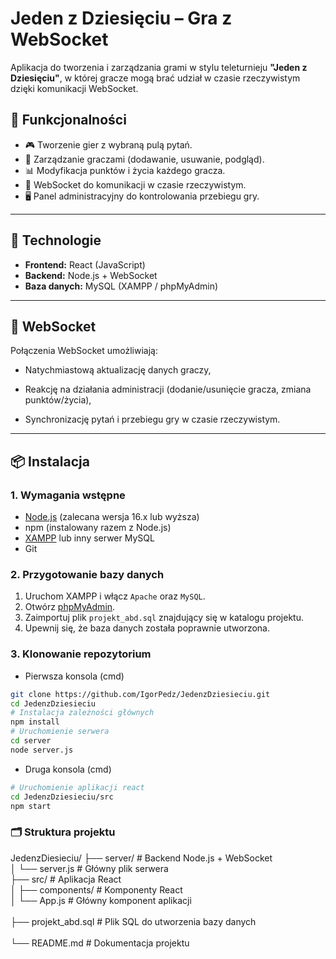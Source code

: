 # Jeden z Dziesięciu – Gra z WebSocket

Aplikacja do tworzenia i zarządzania grami w stylu teleturnieju **"Jeden z Dziesięciu"**, w której gracze mogą brać udział w czasie rzeczywistym dzięki komunikacji WebSocket.

## 🔧 Funkcjonalności

- 🎮 Tworzenie gier z wybraną pulą pytań.
- 👥 Zarządzanie graczami (dodawanie, usuwanie, podgląd).
- 📊 Modyfikacja punktów i życia każdego gracza.
- 🔌 WebSocket do komunikacji w czasie rzeczywistym.
- 🖥️ Panel administracyjny do kontrolowania przebiegu gry.

---

## 🧰 Technologie

- **Frontend:** React (JavaScript)
- **Backend:** Node.js + WebSocket
- **Baza danych:** MySQL (XAMPP / phpMyAdmin)

---

## 📡 WebSocket
Połączenia WebSocket umożliwiają:

- Natychmiastową aktualizację danych graczy,

- Reakcję na działania administracji (dodanie/usunięcie gracza, zmiana punktów/życia),

- Synchronizację pytań i przebiegu gry w czasie rzeczywistym.

---

## 📦 Instalacja

### 1. Wymagania wstępne

- [Node.js](https://nodejs.org/) (zalecana wersja 16.x lub wyższa)
- npm (instalowany razem z Node.js)
- [XAMPP](https://www.apachefriends.org/pl/index.html) lub inny serwer MySQL
- Git

### 2. Przygotowanie bazy danych

1. Uruchom XAMPP i włącz `Apache` oraz `MySQL`.
2. Otwórz [phpMyAdmin](http://localhost/phpmyadmin).
3. Zaimportuj plik `projekt_abd.sql` znajdujący się w katalogu projektu.
4. Upewnij się, że baza danych została poprawnie utworzona.

### 3. Klonowanie repozytorium


- Pierwsza konsola (cmd)
```bash
git clone https://github.com/IgorPedz/JedenzDziesieciu.git
cd JedenzDziesieciu
# Instalacja zależności głównych
npm install
# Uruchomienie serwera
cd server
node server.js
```

- Druga konsola (cmd)
```bash
# Uruchomienie aplikacji react
cd JedenzDziesieciu/src
npm start
```
### 🗂️ Struktura projektu

JedenzDiesieciu/
├── server/             # Backend Node.js + WebSocket<br>
│   └── server.js       # Główny plik serwera<br>
├── src/                # Aplikacja React<br>
│   ├── components/     # Komponenty React<br> 
│   └── App.js          # Główny komponent aplikacji<br>  
├── projekt_abd.sql             # Plik SQL do utworzenia bazy danych<br>  
└── README.md           # Dokumentacja projektu<br>  
